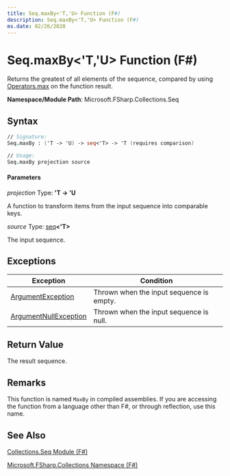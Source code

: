 ```yaml
---
title: Seq.maxBy<'T,'U> Function (F#)
description: Seq.maxBy<'T,'U> Function (F#)
ms.date: 02/26/2020
---
```


# Seq.maxBy<'T,'U> Function (F#)

Returns the greatest of all elements of the sequence, compared by using [Operators.max](operators.max['t]-function-[fsharp].md) on the function result.

**Namespace/Module Path**: Microsoft.FSharp.Collections.Seq

## Syntax

```fsharp
// Signature:
Seq.maxBy : ('T -> 'U) -> seq<'T> -> 'T (requires comparison)

// Usage:
Seq.maxBy projection source
```

#### Parameters
*projection*
Type: **'T -&gt; 'U**

A function to transform items from the input sequence into comparable keys.

*source*
Type: [seq](https://msdn.microsoft.com/library/2f0c87c6-8a0d-4d33-92a6-10d1d037ce75)**&lt;'T&gt;**

The input sequence.

## Exceptions

|Exception|Condition|
|----|----|
|[ArgumentException](https://msdn.microsoft.com/en-us/library/system.argumentexception.aspx)|Thrown when the input sequence is empty.|
|[ArgumentNullException](https://msdn.microsoft.com/library/system.argumentnullexception.aspx)|Thrown when the input sequence is null.|

## Return Value

The result sequence.

## Remarks
This function is named `MaxBy` in compiled assemblies. If you are accessing the function from a language other than F#, or through reflection, use this name.

## See Also
[Collections.Seq Module &#40;F&#35;&#41;](Collections.Seq-Module-%5BFSharp%5D.md)

[Microsoft.FSharp.Collections Namespace &#40;F&#35;&#41;](Microsoft.FSharp.Collections-Namespace-%5BFSharp%5D.md)
